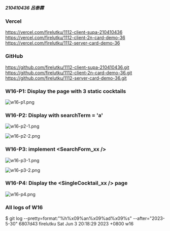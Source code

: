 ##### 210410436 呂泰霖
### Vercel
https://vercel.com/firelutku/1112-client-supa-210410436
https://vercel.com/firelutku/1112-client-2n-card-demo-36
https://vercel.com/firelutku/1112-server-card-demo-36

### GitHub
https://github.com/firelutku/1112-client-supa-210410436.git
https://github.com/firelutku/1112-client-2n-card-demo-36.git
https://github.com/firelutku/1112-server-card-demo-36.git

### W16-P1: Display the <Home /> page with 3 static cocktails

![w16-p1.png](https://yqwsykxgytarpubmcbht.supabase.co/storage/v1/object/public/demo-36/md_img/w16-p1.png)

### W16-P2: Display <Home /> with searchTerm = 'a'
 
![w16-p2-1.png](https://yqwsykxgytarpubmcbht.supabase.co/storage/v1/object/public/demo-36/md_img/w16-p2-1.png)
 
![w16-p2-2.png](https://yqwsykxgytarpubmcbht.supabase.co/storage/v1/object/public/demo-36/md_img/w16-p2-2.png)

### W16-P3: implement <SearchForm_xx />
 
![w16-p3-1.png](https://yqwsykxgytarpubmcbht.supabase.co/storage/v1/object/public/demo-36/md_img/w16-p3-1.png)
 
![w16-p3-2.png](https://yqwsykxgytarpubmcbht.supabase.co/storage/v1/object/public/demo-36/md_img/w16-p3-2.png)

### W16-P4: Display the <SingleCocktail_xx /> page
 
![w16-p4.png](https://yqwsykxgytarpubmcbht.supabase.co/storage/v1/object/public/demo-36/md_img/w16-p4.png)

### All logs of W16

$ git log --pretty=format:"%h%x09%an%x09%ad%x09%s" --after="2023-5-30"
6807d43 firelutku       Sat Jun 3 20:18:29 2023 +0800   w16

